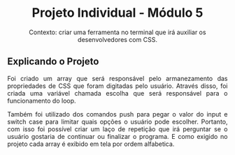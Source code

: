 <h1 align=center>Projeto Individual - Módulo 5</h1>

<p align=center>Contexto: criar uma ferramenta no terminal que irá auxiliar os desenvolvedores com CSS.</p>

<h2>Explicando o Projeto</h2>
<p align=justify>Foi criado um array que será responsável pelo armanezamento das propriedades de CSS que foram digitadas pelo usuário. Através disso, foi criada uma variável chamada escolha que será responsável para o funcionamento do loop.</p>
<p align=justify>Também foi utilizado dos comandos push para pegar o valor do input e switch case para limitar quais opções o usuário pode escolher. Portanto, com isso foi possível criar um laço de repetição que irá perguntar se o usuário gostaria de continuar ou finalizar o programa. E como exigido no projeto cada array é exibido em tela por ordem alfabetica.</p>
